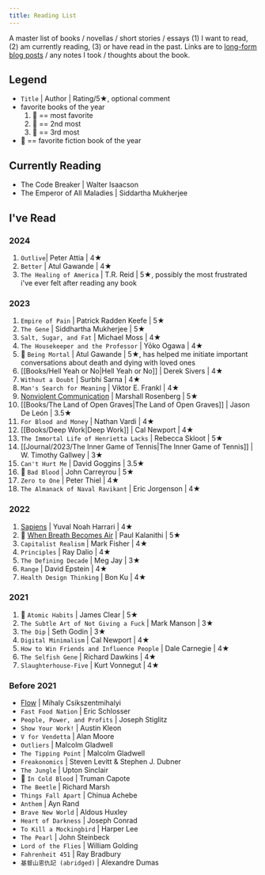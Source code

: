 ```yaml
---
title: Reading List
---
```

A master list of books / novellas / short stories / essays (1) I want to read, (2) am currently reading, (3) or have read in the past. Links are to [long-form blog posts](https://heidi-huang.ghost.io/tag/readsandreflections/) / any notes I took / thoughts about the book.

## Legend
- `Title` | Author | Rating/5★, optional comment
- favorite books of the year
	1. 🥇 == most favorite
	2. 🥈 == 2nd most 
	3. 🥉 == 3rd most 
- 🥸 == favorite fiction book of the year

## Currently Reading
- The Code Breaker | Walter Isaacson
- The Emperor of All Maladies | Siddartha Mukherjee

## I've Read
### 2024
1. `Outlive`| Peter Attia | 4★
2. `Better` | Atul Gawande | 4★
3. `The Healing of America` | T.R. Reid | 5★, possibly the most frustrated i've ever felt after reading any book

### 2023
1. `Empire of Pain` | Patrick Radden Keefe | 5★
2. `The Gene` | Siddhartha Mukherjee | 5★
3. `Salt, Sugar, and Fat` | Michael Moss | 4★
4. `The Housekeeper and the Professor` | Yōko Ogawa | 4★
5. 🥇 `Being Mortal` | Atul Gawande | 5★, has helped me initiate important conversations about death and dying with loved ones
6. [[Books/Hell Yeah or No|Hell Yeah or No]] | Derek Sivers | 4★
7. `Without a Doubt` | Surbhi Sarna | 4★
8. `Man's Search for Meaning` | Viktor E. Frankl | 4★
9. [Nonviolent Communication](https://heidi-huang.ghost.io/nonviolentcommunication/) | Marshall Rosenberg | 5★
10. [[Books/The Land of Open Graves|The Land of Open Graves]] | Jason De León | 3.5★
11. `For Blood and Money` | Nathan Vardi | 4★
12. [[Books/Deep Work|Deep Work]] | Cal Newport | 4★
13. `The Immortal Life of Henrietta Lacks` | Rebecca Skloot | 5★
14. [[Journal/2023/The Inner Game of Tennis|The Inner Game of Tennis]] | W. Timothy Gallwey | 3★
15. `Can't Hurt Me` | David Goggins | 3.5★
16. 🥈 `Bad Blood` | John Carreyrou | 5★ 
17. `Zero to One` | Peter Thiel | 4★
18. `The Almanack of Naval Ravikant` | Eric Jorgenson | 4★

### 2022
1. [Sapiens](https://heidi-huang.ghost.io/sapiens/) | Yuval Noah Harrari | 4★
2. 🥇 [When Breath Becomes Air](https://heidi-huang.ghost.io/when-breath-becomes-air/) | Paul Kalanithi | 5★
3. `Capitalist Realism` | Mark Fisher | 4★
4. `Principles` | Ray Dalio | 4★
5. `The Defining Decade` | Meg Jay | 3★
6. `Range` | David Epstein | 4★
7. `Health Design Thinking` | Bon Ku | 4★

### 2021
1. 🥇 `Atomic Habits` | James Clear | 5★
2. `The Subtle Art of Not Giving a Fuck` | Mark Manson | 3★
3. `The Dip` | Seth Godin | 3★
4. `Digital Minimalism` | Cal Newport | 4★
5. `How to Win Friends and Influence People` | Dale Carnegie | 4★
6. `The Selfish Gene` | Richard Dawkins | 4★
7. `Slaughterhouse-Five` | Kurt Vonnegut | 4★

### Before 2021
- [Flow](https://heidi-huang.ghost.io/flow-the-psychology-of-optimal-experience/) | Mihaly Csikszentmihalyi
- `Fast Food Nation` | Eric Schlosser
- `People, Power, and Profits` | Joseph Stiglitz
- `Show Your Work!` | Austin Kleon
- `V for Vendetta` | Alan Moore
- `Outliers` | Malcolm Gladwell
- `The Tipping Point` | Malcolm Gladwell
- `Freakonomics` | Steven Levitt & Stephen J. Dubner
- `The Jungle` | Upton Sinclair
- 🥸 `In Cold Blood` | Truman Capote
- `The Beetle` | Richard Marsh
- `Things Fall Apart` | Chinua Achebe
- `Anthem` | Ayn Rand
- `Brave New World` | Aldous Huxley
- `Heart of Darkness` | Joseph Conrad
- `To Kill a Mockingbird` | Harper Lee 
- `The Pearl` | John Steinbeck 
- `Lord of the Flies` | William Golding
- `Fahrenheit 451` | Ray Bradbury
- `基督山恩仇記 (abridged)` | Alexandre Dumas

